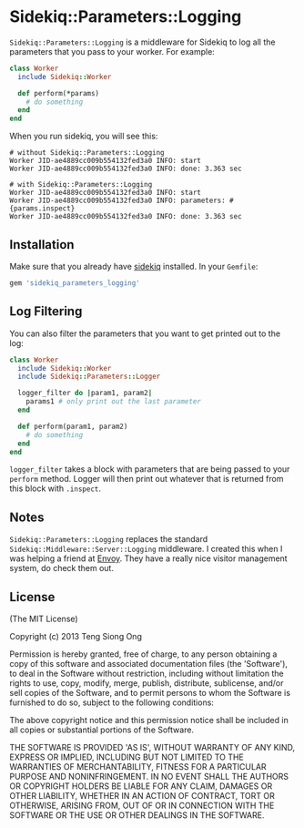 # Sidekiq::Parameters::Logging

`Sidekiq::Parameters::Logging` is a middleware for Sidekiq to log all the parameters that you pass to your worker.  For example:

```ruby
class Worker
  include Sidekiq::Worker

  def perform(*params)
    # do something
  end
end
```

When you run sidekiq, you will see this:

```
# without Sidekiq::Parameters::Logging
Worker JID-ae4889cc009b554132fed3a0 INFO: start
Worker JID-ae4889cc009b554132fed3a0 INFO: done: 3.363 sec

# with Sidekiq::Parameters::Logging
Worker JID-ae4889cc009b554132fed3a0 INFO: start
Worker JID-ae4889cc009b554132fed3a0 INFO: parameters: #{params.inspect}
Worker JID-ae4889cc009b554132fed3a0 INFO: done: 3.363 sec

```

## Installation

Make sure that you already have [sidekiq](http://sidekiq.org/) installed.  In your `Gemfile`:

```ruby
gem 'sidekiq_parameters_logging'
```

## Log Filtering

You can also filter the parameters that you want to get printed out to the log:

```ruby
class Worker
  include Sidekiq::Worker
  include Sidekiq::Parameters::Logger

  logger_filter do |param1, param2|
    params1 # only print out the last parameter
  end

  def perform(param1, param2)
    # do something
  end
end
```

`logger_filter` takes a block with parameters that are being passed to your `perform` method.  Logger will then print out whatever that is returned from this block with `.inspect`.

## Notes

`Sidekiq::Parameters::Logging` replaces the standard `Sidekiq::Middleware::Server::Logging` middleware.  I created this when I was helping a friend at [Envoy](https://signwithenvoy.com/).  They have a really nice visitor management system, do check them out. 

## License

(The MIT License)

Copyright (c) 2013 Teng Siong Ong

Permission is hereby granted, free of charge, to any person obtaining a copy of this software and associated documentation files (the 'Software'), to deal in the Software without restriction, including without limitation the rights to use, copy, modify, merge, publish, distribute, sublicense, and/or sell copies of the Software, and to permit persons to whom the Software is furnished to do so, subject to the following conditions:

The above copyright notice and this permission notice shall be included in all copies or substantial portions of the Software.

THE SOFTWARE IS PROVIDED 'AS IS', WITHOUT WARRANTY OF ANY KIND, EXPRESS OR IMPLIED, INCLUDING BUT NOT LIMITED TO THE WARRANTIES OF MERCHANTABILITY, FITNESS FOR A PARTICULAR PURPOSE AND NONINFRINGEMENT. IN NO EVENT SHALL THE AUTHORS OR COPYRIGHT HOLDERS BE LIABLE FOR ANY CLAIM, DAMAGES OR OTHER LIABILITY, WHETHER IN AN ACTION OF CONTRACT, TORT OR OTHERWISE, ARISING FROM, OUT OF OR IN CONNECTION WITH THE SOFTWARE OR THE USE OR OTHER DEALINGS IN THE SOFTWARE.
